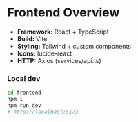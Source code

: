 # Frontend Overview

- **Framework:** React + TypeScript
- **Build:** Vite
- **Styling:** Tailwind + custom components
- **Icons:** lucide-react
- **HTTP:** Axios (services/api.ts)

### Local dev
```bash
cd frontend
npm i
npm run dev
# http://localhost:5173
